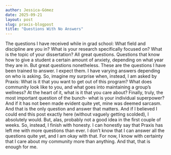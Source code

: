 ```yaml
---
author: Jessica-Gómez
date: 2025-09-21
layout: post
slug: praxis-blogpost
title: "Questions With No Answers"
---
```

The questions I have received while in grad school: What field and discipline are you in? What is your research specifically focused on? What is the topic of your dissertation? All great questions. Questions that know how to give a student a certain amount of anxiety, depending on what year they are in. But great questions nonetheless. These are the questions I have been trained to answer. I expect them. I have varying answers depending on who is asking. So, imagine my surprise when, instead, I am asked by Praxis: What is it that you want to get out of this program? What does community look like to you, and what goes into maintaining a group’s wellness? At the heart of it, what is it that you care about? Finally, truly, the most important question of the bunch- what is your individual superpower? And if it has not been made evident quite yet, mine was deemed sarcasm. And that is the only question and answer that matters. And if I believed I could end this post exactly here (without vaguely getting scolded), I absolutely would. But, alas, probably not a good idea in the first couple of weeks. So, instead, I finish with honesty. I can honestly say that Praxis has left me with more questions than ever. I don’t know that I can answer all the questions quite yet, and I am okay with that. For now, I know with certainty that I care about my community more than anything. And that, that is enough for me. 
